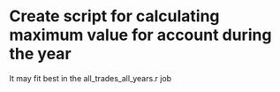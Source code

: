 # Create script for calculating maximum value for account during the year

It may fit best in the all_trades_all_years.r job